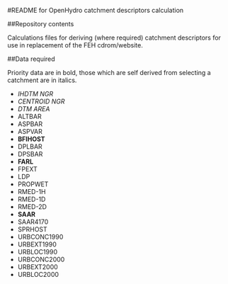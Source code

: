 #README for OpenHydro catchment descriptors calculation

##Repository contents

Calculations files for deriving (where required) catchment descriptors for use in replacement of the FEH cdrom/website.

##Data required

Priority data are in bold, those which are self derived from selecting a catchment are in italics.

* *IHDTM NGR*
* *CENTROID NGR*
* *DTM AREA*
* ALTBAR
* ASPBAR
* ASPVAR
* **BFIHOST**
* DPLBAR
* DPSBAR
* **FARL**
* FPEXT
* LDP
* PROPWET
* RMED-1H
* RMED-1D
* RMED-2D
* **SAAR**
* SAAR4170
* SPRHOST
* URBCONC1990
* URBEXT1990
* URBLOC1990
* URBCONC2000
* URBEXT2000
* URBLOC2000
